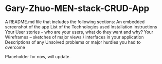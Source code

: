 # Gary-Zhuo-MEN-stack-CRUD-App

A README.md file that includes the following sections:
 An embedded screenshot of the app
 List of the Technologies used
 Installation instructions
 Your User stories – who are your users, what do they want and why?
 Your Wireframes – sketches of major views / interfaces in your application
 Descriptions of any Unsolved problems or major hurdles you had to overcome

Placeholder for now, will update.

